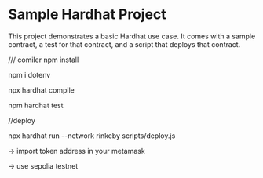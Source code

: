 # Sample Hardhat Project

This project demonstrates a basic Hardhat use case. It comes with a sample contract, a test for that contract, and a script that deploys that contract.



/// comiler
npm install

npm i dotenv

npx hardhat compile


npm hardhat test

//deploy


npx hardhat run --network rinkeby scripts/deploy.js 

-> import token address in your metamask

-> use sepolia testnet
